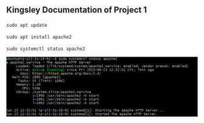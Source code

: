 ## Kingsley Documentation of Project 1

`sudo apt update`

`sudo apt install apache2`

`sudo systemctl status apache2`

![apache status](./images/apache-status.PNG)